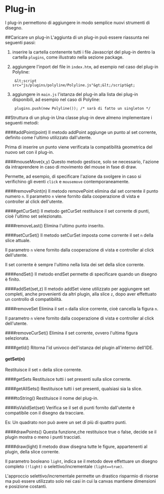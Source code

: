 Plug-in
=======
I plug-in permettono di aggiungere in modo semplice nuovi strumenti di disegno.

##Caricare un plug-in
L'aggiunta di un plug-in può essere riassunta nei seguenti passi:

1. inserire la cartella contenente tutti i file Javascript del plug-in dentro la cartella `plugins`, come illustrato nella sezione package.

2. aggiungere l'inport del file in `index.htm`, ad esempio nel caso del plug-in Polyline:

        &lt;script src="js/plugins/polyline/Polyline.js"&gt;&lt;/script&gt;

3. aggiungere in `main.js` l'istanza del plug-in alla lista dei plug-in disponibili, ad esempio nel caso di Polyline:

        plugins.push(new Polyline()); /* sarà di fatto un singleton */

##Struttura di un plug-in
Una classe plug-in deve almeno implementare i seguenti metodi:

####addPoint(point)
Il metodo addPoint aggiunge un punto al set corrente, definito come l'ultimo utilizzato dall'utente.

Prima di inserire un punto viene verificata la compatibilità geometrica del nuovo set con il plug-in.

####mouseMove(x,y)
Questo metodo gestisce, solo se necessario, l'azione da intraprendere in caso di movimento del mouse in fase di draw.

Permette, ad esempio, di specificare l'azione da svolgere in caso si verifichino gli eventi `click` e `mousemove` contemporaneamente.

####removePoint(n)
Il metodo removePoint elimina dal set corrente il punto numero `n`.
Il parametro `n` viene fornito dalla cooperazione di vista e controller al click dell'utente.

####getCurSet()
Il metodo getCurSet restituisce il set corrente di punti, cioè l'ultimo set selezionato.

####removeLast()
Elimina l'ultimo punto inserito.

####setCurSet()
Il metodo setCurSet imposta come corrente il set `n` della slice attuale.

Il parametro `n` viene fornito dalla cooperazione di vista e controller al click dell'utente.

Il set corrente è sempre l'ultimo nella lista dei set della slice corrente.

####endSet()
Il metodo endSet permette di specificare quando un disegno è finito.

####addSet(set,z)
Il metodo addSet viene utilizzato per aggiungere set completi, anche provenienti da altri plugin, alla slice `z`, dopo aver effettuato un controllo di compatibilità.

####removeSet
Elimina il set `n` dalla slice corrente, cioè cancella la figura `n`.

Il parametro `n` viene fornito dalla cooperazione di vista e controller al click dell'utente.

####removeCurSet()
Elimina il set corrente, ovvero l'ultima figura selezionata.

####getId()
Ritorna l'id univoco dell'istanza del plugin all'interno dell'IDE.

#### getSet(n)
Restituisce il set `n` della slice corrente.

####getSets
Restituisce tutti i set presenti sulla slice corrente.

####getAllSets()
Restituisce tutti i set presenti, qualsiasi sia la slice.

####toString()
Restituisce il nome del plug-in.

####isValidSet(set)
Verifica se il set di punti fornito dall'utente è compatibile con il disegno da tracciare.

Es: Un quadrato non può avere un set di più di quattro punti.

####drawPoints()
Questa funzione,che restituisce true o false, decide se il plugin mostra o meno i punti tracciati.

####draw(light)
Il metodo draw disegna tutte le figure, appartenenti al plugin, della slice corrente.

Il parametro booleano `light`, indica se il metodo deve effettuare un disegno completo `(!light)` o selettivo/incrementale `(light==true)`.

L'approccio selettivo/incrementale permette un drastico risparmio di risorse ma può essere utilizzato solo nei casi in cui la canvas mantiene dimensioni e posizione costanti.
